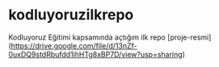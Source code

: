 # kodluyoruzilkrepo
Kodluyoruz Eğitimi kapsamında açtığım ilk repo
[proje-resmi] (https://drive.google.com/file/d/13nZf-0uxDQ9stdRbufdd1ihHTg8xBP7D/view?usp=sharing)



